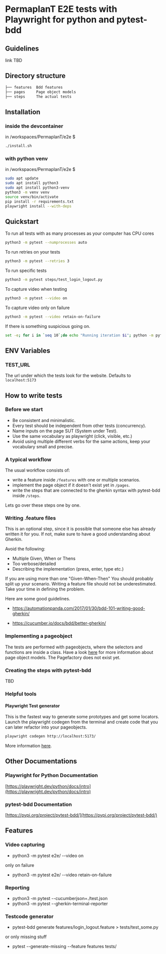 # PermaplanT E2E tests with Playwright for python and pytest-bdd

## Guidelines

link TBD

## Directory structure

```sh
├── features  Bdd features
├── pages     Page object models
├── steps     The actual tests
```

## Installation

### inside the devcontainer

in /workspaces/PermaplanT/e2e $

```sh
./install.sh
```

### with python venv

in /workspaces/PermaplanT/e2e $

```sh
sudo apt update
sudo apt install python3
sudo apt install python3-venv
python3 -m venv venv
source venv/bin/activate
pip install -r requirements.txt
playwright install --with-deps
```

## Quickstart

To run all tests with as many processes as your computer has CPU cores

```sh
python3 -m pytest --numprocesses auto
```

To run retries on your tests

```sh
python3 -m pytest --retries 3
```

To run specific tests

```sh
python3 -m pytest steps/test_login_logout.py
```

To capture video when testing

```sh
python3 -m pytest --video on
```

To capture video only on failure

```sh
python3 -m pytest --video retain-on-failure
```

If there is something suspicious going on.

```sh
set -e; for i in `seq 10`;do echo "Running iteration $i"; python -m pytest -n auto; done
```

## ENV Variables

### TEST_URL

The url under which the tests look for the website.
Defaults to `localhost:5173`

## How to write tests

### Before we start

- Be consistent and minimalistic.
- Every test should be independent from other tests (concurrency).
- Name inputs on the page SUT (System under Test).
- Use the same vocabulary as playwright (click, visible, etc.)
- Avoid using multiple different verbs for the same actions, keep your vocabulary small and precise.

### A typical workflow

The usual workflow consists of:

- write a feature inside `/features` with one or multiple scenarios.
- implement the page object if it doesn't exist yet in `/pages`.
- write the steps that are connected to the gherkin syntax with pytest-bdd inside `/steps`.

Lets go over these steps one by one.

### Writing .feature files

This is an optional step, since it is possible that someone else has already written it for you.
If not, make sure to have a good understanding about Gherkin.

Avoid the following:

- Multiple Given, When or Thens
- Too verbose/detailed
- Describing the implementation (press, enter, type etc.)

If you are using more than one "Given-When-Then" You should probably split up your scenario.
Writing a feature file should not be underestimated.
Take your time in defining the problem.

Here are some good guidelines.

- https://automationpanda.com/2017/01/30/bdd-101-writing-good-gherkin/

- https://cucumber.io/docs/bdd/better-gherkin/

### Implementing a pageobject

The tests are performed with pageobjects, where the selectors and functions are inside a class.
Have a look [here](https://www.selenium.dev/documentation/test_practices/encouraged/page_object_models/) for more information about page object models.
The Pagefactory does not exist yet.

### Creating the steps with pytest-bdd

TBD

### Helpful tools

#### Playwright Test generator

This is the fastest way to generate some prototypes and get some locators.
Launch the playwright codegen from the terminal and create code that you can later refactor into your pageobjects.

```sh
playwright codegen http://localhost:5173/
```

More information [here](https://playwright.dev/python/docs/codegen).

## Other Documentations

### Playwright for Python Documentation

[https://playwright.dev/python/docs/intro](https://playwright.dev/python/docs/intro)

### pytest-bdd Documentation

[https://pypi.org/project/pytest-bdd/](https://pypi.org/project/pytest-bdd/)

## Features

### Video capturing

- python3 -m pytest e2e/ --video on

only on failure

- python3 -m pytest e2e/ --video retain-on-failure

### Reporting

- python3 -m pytest --cucumberjson=./test.json
- python3 -m pytest --gherkin-terminal-reporter

### Testcode generator

- pytest-bdd generate features/login_logout.feature > tests/test_some.py

or only missing stuff

- pytest --generate-missing --feature features tests/
